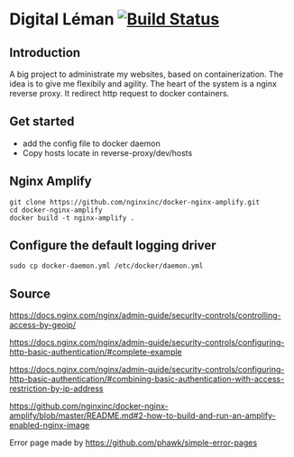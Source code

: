 # Digital Léman [![Build Status](https://travis-ci.org/quentinburgniard/digitalleman.svg?branch=master)](https://travis-ci.org/quentinburgniard/digitalleman)

## Introduction
A big project to administrate my websites, based on containerization. The idea is to give me flexibily and agility. The heart of the system is a nginx reverse proxy. It redirect http request to docker containers.

## Get started
- add the config file to docker daemon
- Copy hosts locate in reverse-proxy/dev/hosts

## Nginx Amplify
```
git clone https://github.com/nginxinc/docker-nginx-amplify.git
cd docker-nginx-amplify
docker build -t nginx-amplify .
```

## Configure the default logging driver

`sudo cp docker-daemon.yml /etc/docker/daemon.yml`

## Source


https://docs.nginx.com/nginx/admin-guide/security-controls/controlling-access-by-geoip/

https://docs.nginx.com/nginx/admin-guide/security-controls/configuring-http-basic-authentication/#complete-example

https://docs.nginx.com/nginx/admin-guide/security-controls/configuring-http-basic-authentication/#combining-basic-authentication-with-access-restriction-by-ip-address

https://github.com/nginxinc/docker-nginx-amplify/blob/master/README.md#2-how-to-build-and-run-an-amplify-enabled-nginx-image

Error page made by https://github.com/phawk/simple-error-pages